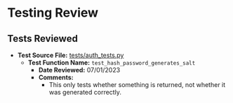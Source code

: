 # Testing Review

## Tests Reviewed

- **Test Source File:** [tests/auth_tests.py](../../tests/auth_tests.py)
  - **Test Function Name:** `test_hash_password_generates_salt`
    - **Date Reviewed:** 07/01/2023
    - **Comments:**
      - This only tests whether something is returned, not whether it was generated correctly.